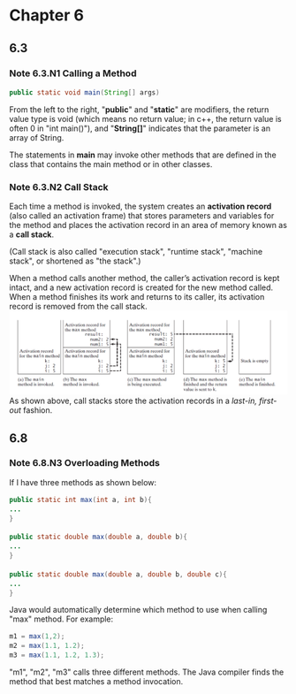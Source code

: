 # Chapter 6
## 6.3
### Note 6.3.N1 Calling a Method
```java
public static void main(String[] args)
```
From the left to the right, "**public**" and "**static**" are modifiers, the return value type is void (which means no return value; in c++, the return value is often 0 in "int main()"), and "**String\[]**" indicates that the parameter is an array of String.   
  
The statements in **main** may invoke other methods that are defined in the class that contains the main method or in other classes.  

### Note 6.3.N2 Call Stack  
Each time a method is invoked, the system creates an **activation record** (also called an activation frame) that stores parameters and variables for the method and places the activation record in an area of memory known as a **call stack**.  
  
(Call stack is also called "execution stack", "runtime stack", "machine stack", or shortened as "the stack".)  
  
When a method calls another method, the caller’s activation record is kept intact, and a new activation record is created for the new method called. When a method finishes its work and returns to its caller, its activation record is removed from the call stack.  
![](https://github.com/difficulttopickaname/i_guess_this_is_it/blob/java_beginner/Intro_to_Java_Programming_10th/Pictures/jl_c6_3_call_stack.png)  
As shown above, call stacks store the activation records in a *last-in, first-out* fashion.
  
## 6.8
### Note 6.8.N3 Overloading Methods
If I have three methods as shown below:
```java
public static int max(int a, int b){
...
}

public static double max(double a, double b){
...
}

public static double max(double a, double b, double c){
...
}
```
Java would automatically determine which method to use when calling "max" method. For example: 
```java
m1 = max(1,2);
m2 = max(1.1, 1.2);
m3 = max(1.1, 1.2, 1.3);
```
"m1", "m2", "m3" calls three different methods. The Java compiler finds the method that best matches a method invocation.
